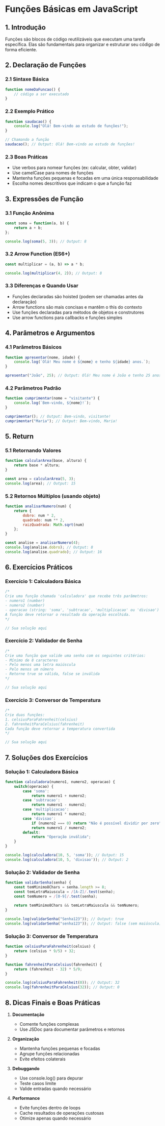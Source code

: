 # Funções Básicas em JavaScript

## 1. Introdução
Funções são blocos de código reutilizáveis que executam uma tarefa específica. Elas são fundamentais para organizar e estruturar seu código de forma eficiente.

## 2. Declaração de Funções

### 2.1 Sintaxe Básica
```javascript
function nomeDaFuncao() {
    // código a ser executado
}
```

### 2.2 Exemplo Prático
```javascript
function saudacao() {
    console.log("Olá! Bem-vindo ao estudo de funções!");
}

// Chamando a função
saudacao(); // Output: Olá! Bem-vindo ao estudo de funções!
```

### 2.3 Boas Práticas
- Use verbos para nomear funções (ex: calcular, obter, validar)
- Use camelCase para nomes de funções
- Mantenha funções pequenas e focadas em uma única responsabilidade
- Escolha nomes descritivos que indicam o que a função faz

## 3. Expressões de Função

### 3.1 Função Anônima
```javascript
const soma = function(a, b) {
    return a + b;
};

console.log(soma(5, 3)); // Output: 8
```

### 3.2 Arrow Function (ES6+)
```javascript
const multiplicar = (a, b) => a * b;

console.log(multiplicar(4, 2)); // Output: 8
```

### 3.3 Diferenças e Quando Usar
- Funções declaradas são hoisted (podem ser chamadas antes da declaração)
- Arrow functions são mais concisas e mantêm o this do contexto
- Use funções declaradas para métodos de objetos e construtores
- Use arrow functions para callbacks e funções simples

## 4. Parâmetros e Argumentos

### 4.1 Parâmetros Básicos
```javascript
function apresentar(nome, idade) {
    console.log(`Olá! Meu nome é ${nome} e tenho ${idade} anos.`);
}

apresentar("João", 25); // Output: Olá! Meu nome é João e tenho 25 anos.
```

### 4.2 Parâmetros Padrão
```javascript
function cumprimentar(nome = "visitante") {
    console.log(`Bem-vindo, ${nome}!`);
}

cumprimentar(); // Output: Bem-vindo, visitante!
cumprimentar("Maria"); // Output: Bem-vindo, Maria!
```

## 5. Return

### 5.1 Retornando Valores
```javascript
function calcularArea(base, altura) {
    return base * altura;
}

const area = calcularArea(5, 3);
console.log(area); // Output: 15
```

### 5.2 Retornos Múltiplos (usando objeto)
```javascript
function analisarNumero(num) {
    return {
        dobro: num * 2,
        quadrado: num ** 2,
        raizQuadrada: Math.sqrt(num)
    };
}

const analise = analisarNumero(4);
console.log(analise.dobro); // Output: 8
console.log(analise.quadrado); // Output: 16
```

## 6. Exercícios Práticos

### Exercício 1: Calculadora Básica
```javascript
/* 
Crie uma função chamada 'calculadora' que recebe três parâmetros:
- numero1 (number)
- numero2 (number)
- operacao (string: 'soma', 'subtracao', 'multiplicacao' ou 'divisao')
A função deve retornar o resultado da operação escolhida.
*/

// Sua solução aqui
```

### Exercício 2: Validador de Senha
```javascript
/*
Crie uma função que valide uma senha com os seguintes critérios:
- Mínimo de 8 caracteres
- Pelo menos uma letra maiúscula
- Pelo menos um número
- Retorne true se válida, false se inválida
*/

// Sua solução aqui
```

### Exercício 3: Conversor de Temperatura
```javascript
/*
Crie duas funções:
1. celsiusParaFahrenheit(celsius)
2. fahrenheitParaCelsius(fahrenheit)
Cada função deve retornar a temperatura convertida
*/

// Sua solução aqui
```

## 7. Soluções dos Exercícios

### Solução 1: Calculadora Básica
```javascript
function calculadora(numero1, numero2, operacao) {
    switch(operacao) {
        case 'soma':
            return numero1 + numero2;
        case 'subtracao':
            return numero1 - numero2;
        case 'multiplicacao':
            return numero1 * numero2;
        case 'divisao':
            if (numero2 === 0) return "Não é possível dividir por zero";
            return numero1 / numero2;
        default:
            return "Operação inválida";
    }
}

console.log(calculadora(10, 5, 'soma')); // Output: 15
console.log(calculadora(10, 5, 'divisao')); // Output: 2
```

### Solução 2: Validador de Senha
```javascript
function validarSenha(senha) {
    const temMinimo8Chars = senha.length >= 8;
    const temLetraMaiuscula = /[A-Z]/.test(senha);
    const temNumero = /[0-9]/.test(senha);
    
    return temMinimo8Chars && temLetraMaiuscula && temNumero;
}

console.log(validarSenha("Senha123")); // Output: true
console.log(validarSenha("senha123")); // Output: false (sem maiúscula)
```

### Solução 3: Conversor de Temperatura
```javascript
function celsiusParaFahrenheit(celsius) {
    return (celsius * 9/5) + 32;
}

function fahrenheitParaCelsius(fahrenheit) {
    return (fahrenheit - 32) * 5/9;
}

console.log(celsiusParaFahrenheit(0)); // Output: 32
console.log(fahrenheitParaCelsius(32)); // Output: 0
```

## 8. Dicas Finais e Boas Práticas

1. **Documentação**
   - Comente funções complexas
   - Use JSDoc para documentar parâmetros e retornos

2. **Organização**
   - Mantenha funções pequenas e focadas
   - Agrupe funções relacionadas
   - Evite efeitos colaterais

3. **Debuggando**
   - Use console.log() para depurar
   - Teste casos limite
   - Valide entradas quando necessário

4. **Performance**
   - Evite funções dentro de loops
   - Cache resultados de operações custosas
   - Otimize apenas quando necessário
